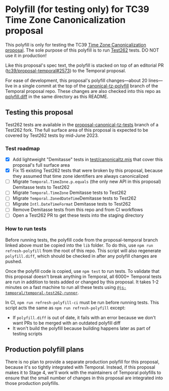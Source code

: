 # Polyfill (for testing only) for TC39 Time Zone Canonicalization proposal

This polyfill is only for testing the TC39 [Time Zone Canonicalization proposal](https://github.com/tc39/proposal-canonical-tz).
The sole purpose of this polyfill is to run [Test262](https://github.com/tc39/test262) tests.
DO NOT use it in production!

Like this proposal's spec text, the polyfill is stacked on top of an editorial PR ([tc39/proposal-temporal#2573](https://github.com/tc39/proposal-temporal/pull/2573)) to the Temporal proposal.

For ease of development, this proposal's polyfill changes&mdash;about 20 lines&mdash;live in a single commit at the top of the [canonical-tz-polyfill](https://github.com/tc39/proposal-temporal/commits/canonical-tz-polyfill) branch of the Temporal proposal repo.
These changes are also checked into this repo as [polyfill.diff](./polyfill.diff) in the same directory as this README.

## Testing this proposal

Test262 tests are available in the [proposal-canonical-tz-tests](https://github.com/justingrant/test262/tree/proposal-canonical-tz-tests) branch of a Test262 fork.
The full surface area of this proposal is expected to be covered by Test262 tests by mid-June 2023.

### Test roadmap

- [x] Add lightweight "Demitasse" tests in [test/canonicaltz.mjs](./test/canonicaltz.mjs) that cover this proposal's full surface area
- [x] Fix 15 existing Test262 tests that were broken by this proposal, because they assumed that time zone identifiers are always canonicalized
- [ ] Migrate `Temporal.TimeZone.p.equals` (the only new API in this proposal) Demitasse tests to Test262
- [ ] Migrate `Temporal.TimeZone` Demitasse tests to Test262
- [ ] Migrate `Temporal.ZonedDateTime`Demitasse tests to Test262
- [ ] Migrate `Intl.DateTimeFormat` Demitasse tests to Test262
- [ ] Remove Demitasse tests from this repo and from CI workflows
- [ ] Open a Test262 PR to get these tests into the staging directory

### How to run tests

Before running tests, the polyfill code from the proposal-temporal branch linked above must be copied into the `lib` folder.
To do this, use `npm run refresh-polyfill` from the root of this repo.
This script will also regenerate `polyfill.diff`, which should be checked in after any polyfill changes are pushed.

Once the polyfill code is copied, use `npm test` to run tests.
To validate that this proposal doesn't break anything in Temporal, all 6000+ Temporal tests are run in addition to tests added or changed by this proposal.
It takes 1-2 minutes on a fast machine to run all these tests using [`@js-temporal/temporal-test262-runner`](https://www.npmjs.com/package/@js-temporal/temporal-test262-runner).

In CI, `npm run refresh-polyfill-ci` must be run before running tests. This script acts the same as `npm run refresh-polyfill` except:
* If `polyfill.diff` is out of date, it fails with an error because we don't want PRs to be merged with an outdated polyfill diff
* It won't build the polyfill because building happens later as part of testing scripts

## Production polyfill plans

There is no plan to provide a separate production polyfill for this proposal, because it's so tightly integrated with Temporal.
Instead, if this proposal makes it to Stage 4, we'll work with the maintainers of Temporal polyfills to ensure that the small number of changes in this proposal are integrated into those production polyfills.
